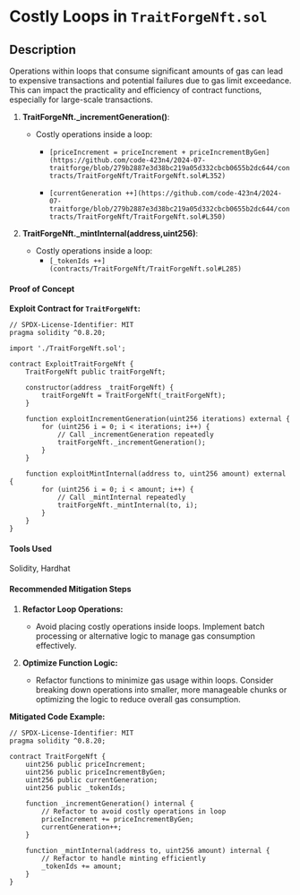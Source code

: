 # Costly Loops in ` TraitForgeNft.sol `

## **Description**

Operations within loops that consume significant amounts of gas can lead to expensive transactions and potential failures due to gas limit exceedance. This can impact the practicality and efficiency of contract functions, especially for large-scale transactions.

1. **TraitForgeNft._incrementGeneration()**:
   - Costly operations inside a loop:
     - `[priceIncrement = priceIncrement + priceIncrementByGen](https://github.com/code-423n4/2024-07-traitforge/blob/279b2887e3d38bc219a05d332cbcb0655b2dc644/contracts/TraitForgeNft/TraitForgeNft.sol#L352)`

     - `[currentGeneration ++](https://github.com/code-423n4/2024-07-traitforge/blob/279b2887e3d38bc219a05d332cbcb0655b2dc644/contracts/TraitForgeNft/TraitForgeNft.sol#L350)`

2. **TraitForgeNft._mintInternal(address,uint256)**:
   - Costly operations inside a loop:
     - `[_tokenIds ++](contracts/TraitForgeNft/TraitForgeNft.sol#L285)`

#### Proof of Concept

**Exploit Contract for `TraitForgeNft`:**

```solidity
// SPDX-License-Identifier: MIT
pragma solidity ^0.8.20;

import './TraitForgeNft.sol';

contract ExploitTraitForgeNft {
    TraitForgeNft public traitForgeNft;

    constructor(address _traitForgeNft) {
        traitForgeNft = TraitForgeNft(_traitForgeNft);
    }

    function exploitIncrementGeneration(uint256 iterations) external {
        for (uint256 i = 0; i < iterations; i++) {
            // Call _incrementGeneration repeatedly
            traitForgeNft._incrementGeneration();
        }
    }

    function exploitMintInternal(address to, uint256 amount) external {
        for (uint256 i = 0; i < amount; i++) {
            // Call _mintInternal repeatedly
            traitForgeNft._mintInternal(to, i);
        }
    }
}
```

#### Tools Used

Solidity, Hardhat

#### Recommended Mitigation Steps

1. **Refactor Loop Operations:**
   - Avoid placing costly operations inside loops. Implement batch processing or alternative logic to manage gas consumption effectively.

2. **Optimize Function Logic:**
   - Refactor functions to minimize gas usage within loops. Consider breaking down operations into smaller, more manageable chunks or optimizing the logic to reduce overall gas consumption.

**Mitigated Code Example:**

```solidity
// SPDX-License-Identifier: MIT
pragma solidity ^0.8.20;

contract TraitForgeNft {
    uint256 public priceIncrement;
    uint256 public priceIncrementByGen;
    uint256 public currentGeneration;
    uint256 public _tokenIds;

    function _incrementGeneration() internal {
        // Refactor to avoid costly operations in loop
        priceIncrement += priceIncrementByGen;
        currentGeneration++;
    }

    function _mintInternal(address to, uint256 amount) internal {
        // Refactor to handle minting efficiently
        _tokenIds += amount;
    }
}
```

